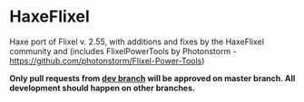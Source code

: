 HaxeFlixel
==========

Haxe port of Flixel v. 2.55, with additions and fixes by the HaxeFlixel community and (includes FlixelPowerTools by Photonstorm - https://github.com/photonstorm/Flixel-Power-Tools) 

__Only pull requests from [dev branch](https://github.com/HaxeFlixel/HaxeFlixel/blob/dev/) will be approved on master branch. All development should happen on other branches.__
